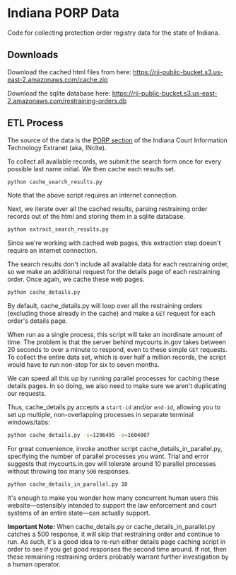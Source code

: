 # Indiana PORP Data

Code for collecting protection order registry data for the state of Indiana.

## Downloads

Download the cached html files from here: <https://rji-public-bucket.s3.us-east-2.amazonaws.com/cache.zip>

Download the sqlite database here: <https://rji-public-bucket.s3.us-east-2.amazonaws.com/restraining-orders.db>

## ETL Process

The source of the data is the [PORP section](https://mycourts.in.gov/PORP/) of the Indiana Court Information Technology Extranet (aka, INcite).

To collect all available records, we submit the search form once for every possible last name initial. We then cache each results set.

```sh
python cache_search_results.py
```

Note that the above script requires an internet connection.

Next, we iterate over all the cached results, parsing restraining order records out of the html and storing them in a sqlite database.

```sh
python extract_search_results.py
```

Since we're working with cached web pages, this extraction step doesn't require an internet connection.

The search results don't include all available data for each restraining order, so we make an additional request for the details page of each restraining order. Once again, we cache these web pages.

```sh
python cache_details.py
```

By default, cache_details.py will loop over all the restraining orders (excluding those already in the cache) and make a `GET` request for each order's details page.

When run as a single process, this script will take an inordinate amount of time. The problem is that the server behind mycourts.in.gov takes between 20 seconds to over a minute to respond, even to these simple `GET` requests. To collect the entire data set, which is over half a million records, the script would have to run non-stop for six to seven months.

We can speed all this up by running parallel processes for caching these details pages. In so doing, we also need to make sure we aren't duplicating our requests.

Thus, cache_details.py accepts a `start-id` and/or `end-id`, allowing you to set up multiple, non-overlapping processes in separate terminal windows/tabs:

```sh
python cache_details.py -s=1296495 -e=1604007
```

For great convenience, invoke another script cache_details_in_parallel.py, specifying the number of parallel processes you want. Trial and error suggests that mycourts.in.gov will tolerate around 10 parallel processes without throwing too many `500` responses.

```sh
python cache_details_in_parallel.py 10
```

It's enough to make you wonder how many concurrent human users this website—ostensibly intended to support the law enforcement and court systems of an entire state—can actually support.

**Important Note:** When cache_details.py or cache_details_in_parallel.py catches a 500 response, it will skip that restraining order and continue to run. As such, it's a good idea to re-run either details page caching script in order to see if you get good responses the second time around. If not, then these remaining restraining orders probably warrant further investigation by a human operator.
